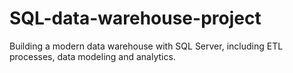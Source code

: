 # SQL-data-warehouse-project
Building a modern data warehouse with SQL Server, including ETL processes, data modeling and analytics.
